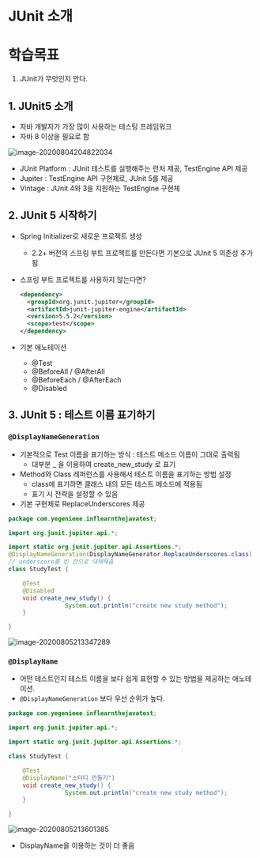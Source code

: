 # JUnit 소개

# 학습목표

1. JUnit가 무엇인지 안다.



## 1. JUnit5 소개

- 자바 개발자가 가장 많이 사용하는 테스팅 프레임워크
- 자바 8 이상을 필요로 함

![image-20200804204822034](image/[1]_image-20200804204822034.png)

- JUnit Platform :  JUnit 테스트를 실행해주는 런처 제공, TestEngine API 제공
- Jupiter : TestEngine API 구현체로, JUnit 5를 제공
- Vintage : JUnit 4와 3을 지원하는 TestEngine 구현체

## 2. JUnit 5 시작하기

- Spring Initializer로 새로운 프로젝트 생성

  - 2.2+ 버전의 스프링 부트 프로젝트를 만든다면 기본으로 JUnit 5 의존성 추가됨

- 스프링 부트 프로젝트를 사용하지 않는다면?

  ```xml
  <dependency>
  	<groupId>org.junit.jupiter</groupId>
    <artifactId>junit-jupiter-engine</artifactId>
    <version>5.5.2</version>
    <scope>test</scope>
  </dependency>
  ```

- 기본 애노테이션
  - @Test
  - @BeforeAll / @AfterAll
  - @BeforeEach / @AfterEach
  - @Disabled

## 3. JUnit 5 : 테스트 이름 표기하기

### `@DisplayNameGeneration`

- 기본적으로 Test 이름을 표기하는 방식 : 테스트 메소드 이름이 그대로 출력됨
  - 대부분 _ 을 이용하여 create_new_study 로 표기
- Method와 Class 레퍼런스를 사용해서 테스트 이름을 표기하는 방법 설정
  - class에 표기하면 클래스 내의 모든 테스트 메소드에 적용됨
  - 표기 시 전략을 설정할 수 있음
- 기본 구현체로 ReplaceUnderscores 제공

```java
package com.yegenieee.inflearnthejavatest;

import org.junit.jupiter.api.*;

import static org.junit.jupiter.api.Assertions.*;
@DisplayNameGeneration(DisplayNameGenerator.ReplaceUnderscores.class)
// underscore를 빈 칸으로 대체해줌
class StudyTest {

    @Test
  	@Disabled
    void create_new_study() {
				System.out.println("create new study method");
    }

}
```

![image-20200805213347289](/Users/yegenieee/Desktop/the-java-test/the-java-test/image/[2]image-20200805213347289.png)

### `@DisplayName`

- 어떤 테스트인지 테스트 이름을 보다 쉽게 표현할 수 있는 방법을 제공하는 애노테이션.
- `@DisplayNameGeneration` 보다 우선 순위가 높다.

```java
package com.yegenieee.inflearnthejavatest;

import org.junit.jupiter.api.*;

import static org.junit.jupiter.api.Assertions.*;

class StudyTest {

    @Test
  	@DisplayName("스터디 만들기")
    void create_new_study() {
				System.out.println("create new study method");
    }

}
```

![image-20200805213601385](/Users/yegenieee/Desktop/the-java-test/the-java-test/image/[3]image-20200805213601385.png)

- DisplayName을 이용하는 것이 더 좋음



